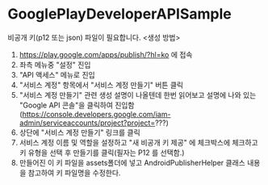 # GooglePlayDeveloperAPISample

비공개 키(p12 또는 json) 파일이 필요합니다.
<생성 방법>
1. https://play.google.com/apps/publish/?hl=ko 에 접속
2. 좌측 메뉴중 "설정" 진입
3. "API 액세스" 메뉴로 진입
4. "서비스 계정" 항목에서 "서비스 계정 만들기" 버튼 클릭
5. "서비스 계정 만들기" 관련 생성 설명이 나올텐데 한번 읽어보고 설명에 나와 있는 "Google API 콘솔"을 클릭하여 진입함
(https://console.developers.google.com/iam-admin/serviceaccounts/project?project=???)
6. 상단에 "서비스 계정 만들기" 링크를 클릭
7. 서비스 계정 이름 및 역할을 설정하고 "새 비공개 키 제공" 에 체크박스에 체크하고 키 유형을 선택 후 만들기를 클릭(필자는 P12 를 선택함.)
8. 만들어진 이 키 파일을 assets폴더에 넣고 AndroidPublisherHelper 클래스 내용을 참고하여 키 파일명을 수정한다.